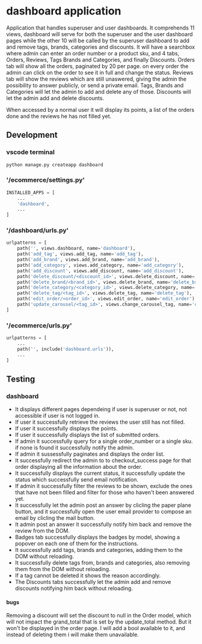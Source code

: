 # dashboard application
Application that handles superuser and user dashboards. It comprehends 11 views, dashboard will serve for both the superuser and the user dashboard pages while the other 10 will be called by the superuser dashboard to add and remove tags, brands, categories and discounts. It will have a searchbox where admin can enter an order number or a product sku, and 4 tabs, Orders, Reviews, Tags Brands and Categories, and finally Discounts.
Orders tab will show all the orders, paginated by 20 per page. on every order the admin can click on the order to see it in full and change the status.
Reviews tab will show the reviews which are still unaswered, giving the admin the possibility to answer publicly, or send a private email.
Tags, Brands and Categories will let the admin to add and delete any of those.
Discounts will let the admin add and delete discounts.

When accessed by a normal user it will display its points, a list of the orders done and the reviews he has not filled yet.

## Development

### vscode terminal
```python
python manage.py createapp dashboard
```

### '/ecommerce/settings.py'
```python
INSTALLED_APPS = [
    ...
    'dashboard',
    ...
]
```

### '/dashboard/urls.py'
```python
urlpatterns = [
    path('', views.dashboard, name='dashboard'),
    path('add_tag', views.add_tag, name='add_tag'),
    path('add_brand', views.add_brand, name='add_brand'),
    path('add_category', views.add_category, name='add_category'),
    path('add_discount', views.add_discount, name='add_discount'),
    path('delete_discount/<discount_id>', views.delete_discount, name='delete_discount'),
    path('delete_brand/<brand_id>', views.delete_brand, name='delete_brand'),
    path('delete_category/<category_id>', views.delete_category, name='delete_category'),
    path('delete_tag/<tag_id>', views.delete_tag, name='delete_tag'),
    path('edit_order/<order_id>', views.edit_order, name='edit_order'),
    path('update_carousel/<tag_id>', views.change_carousel_tag, name='change_carousel_tag'),
]
```

### '/ecommerce/urls.py'
```python
urlpatterns = [
    ...
    path('', include('dashboard.urls')),
    ...
]
```



## Testing

### dashboard
- It displays different pages dependeing if user is superuser or not, not accessible if user is not logged in.
- If user it successfully retrieve the reviews the user still has not filled.
- If user it successfully displays the points.
- If user it successfully displays the list of submitted orders.
- If admin it successfully query for a single order_number or a single sku. if none is found it successfully notify the admin.
- If admin it sussessfully paginates and displays the order list.
- It successfully redirect the admin to to checkout_success page for that order displaying all the information about the order.
- It successfully displays the current status, it successfully update the status which successfully send email notification.
- If admin it successfully filter the reviews to be shown, exclude the ones that have not been filled and filter for those who haven't been answered yet.
- It successfully let the admin post an answer by clicling the paper plane button, and it successfully open the user email provider to compose an email by clicling the mail button.
- It admin post an answer it successfully notify him back and remove the review from the DOM.
- Badges tab successfully displays the badges by model, showing a popover on each one of them for the instructions.
- It successfully add tags, brands and categories, adding them to the DOM without reloading.
- It successfully delete tags from, brands and categories, also removing them from the DOM without reloading.
- If a tag cannot be deleted it shows the reason accordingly.
- The Discounts tabs successfully let the admin add and remove discounts notifying him back without reloading.

#### bugs
Removing a discount will set the discount to null in the Order model, which will not impact the grand_total that is set by the update_total method. But it won't be displayed in the order page. I will add a bool available to it, and instead of deleting them i will make them unavailable.



